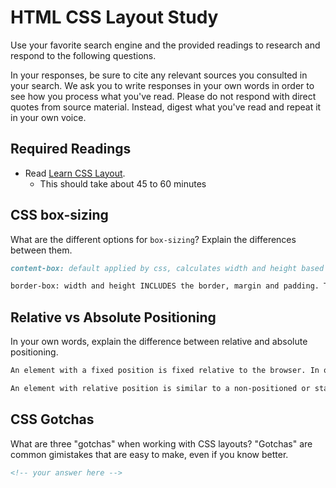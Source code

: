 # HTML CSS Layout Study

Use your favorite search engine and the provided readings to research and respond to the following questions.

In your responses, be sure to cite any relevant sources you consulted in your search. We ask you to write responses in your own words in order to see how you process what you've read. Please do not respond with direct quotes from source material. Instead, digest what you've read and repeat it in your own voice.

## Required Readings

- Read [Learn CSS Layout](http://learnlayout.com).
  - This should take about 45 to 60 minutes

## CSS box-sizing

What are the different options for `box-sizing`? Explain the differences between them.

```md
content-box: default applied by css, calculates width and height based on content but not the margin, border or padding. If you add a margin border or padding, their sizes are added to the content-box size since they are outside of it.

border-box: width and height INCLUDES the border, margin and padding. The total size of the box is comprehensive of these elements plus the content
```

## Relative vs Absolute Positioning

In your own words, explain the difference between relative and absolute positioning.

```md
An element with a fixed position is fixed relative to the browser. In other words, it doesn't move as the page moves.

An element with relative position is similar to a non-positioned or static item. However, you can control where it appears relative to its normal position using top, right, bottom and left properties
```

## CSS Gotchas

What are three "gotchas" when working with CSS layouts? "Gotchas" are common gimistakes that are easy to make, even if you know better.

```md
<!-- your answer here -->
```
